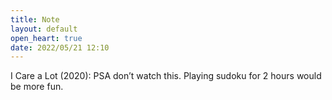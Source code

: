 ```yaml
---
title: Note
layout: default
open_heart: true
date: 2022/05/21 12:10
---
```


I Care a Lot (2020): PSA don’t watch this. Playing sudoku for 2 hours would be more fun.
